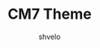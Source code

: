 ---
title: CM7 Theme
layout: post
thumb: http://placeimg.com/300/300/tech
author: shvelo
platform: CM7
download: #
---